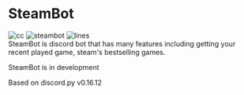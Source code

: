 # SteamBot
![cc](https://badgen.net/lgtm/langs/g/startergate/SteamBot) ![steambot](https://badgen.net/lgtm/grade/g/startergate/SteamBot) ![lines](https://badgen.net/lgtm/lines/g/startergate/SteamBot)\
SteamBot is discord bot that has many features including getting your recent played game, steam's bestselling games.

SteamBot is in development

Based on discord.py v0.16.12
